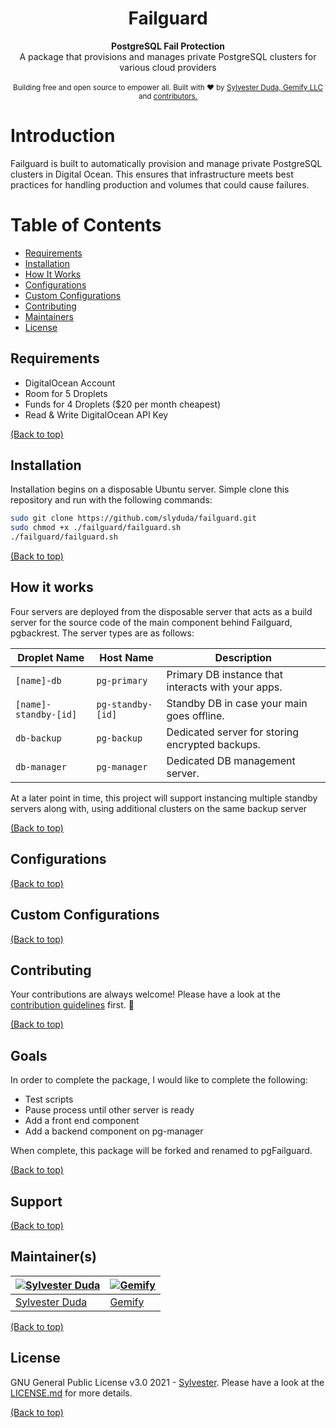 <h1 align="center">Failguard</h1>
<div align="center">
  <strong>PostgreSQL Fail Protection</strong>
</div>
<div align="center">
  A package that provisions and manages private PostgreSQL clusters for various cloud providers
</div>

<br />

<div align="center">
  <!-- Stability 
  <a href="https://nodejs.org/api/documentation.html#documentation_stability_index">
    <img src="https://img.shields.io/badge/stability-experimental-orange.svg?style=flat-square"
      alt="API stability" />
  </a>-->
  <!-- NPM version 
  <a href="https://npmjs.org/package/choo">
    <img src="https://img.shields.io/npm/v/choo.svg?style=flat-square"
      alt="NPM version" />
  </a>-->
  <!-- Build Status 
  <a href="https://travis-ci.org/choojs/choo">
    <img src="https://img.shields.io/travis/choojs/choo/master.svg?style=flat-square"
      alt="Build Status" />
  </a>-->
  <!-- Test Coverage 
  <a href="https://codecov.io/github/choojs/choo">
    <img src="https://img.shields.io/codecov/c/github/choojs/choo/master.svg?style=flat-square"
      alt="Test Coverage" />
  </a>-->
  <!-- Downloads
  <a href="https://npmjs.org/package/choo">
    <img src="https://img.shields.io/npm/dt/choo.svg?style=flat-square"
      alt="Download" />
  </a> -->
  <!-- Standard
  <a href="https://standardjs.com">
    <img src="https://img.shields.io/badge/code%20style-standard-brightgreen.svg?style=flat-square"
      alt="Standard" />
  </a> -->
</div>

<div align="center">
  <sub>Building free and open source to empower all. Built with ❤︎ by
  <a href="https://twitter.com/slyduda">Sylvester Duda, Gemify LLC </a> and
  <a href="https://github.com/failguard/failguard/graphs/contributors">
    contributors.
  </a>
</div>

# Introduction
Failguard is built to automatically provision and manage private PostgreSQL clusters in Digital Ocean. This ensures that infrastructure meets best practices for handling production and volumes that could cause failures.

# Table of Contents
- [Requirements](#requirements)
- [Installation](#installation)
- [How It Works](#how-it-works)
- [Configurations](#configurations)
- [Custom Configurations](#custom-configurations)
- [Contributing](#contributing)
- [Maintainers](#maintainers)
- [License](#license)

## Requirements
- DigitalOcean Account
- Room for 5 Droplets
- Funds for 4 Droplets ($20 per month cheapest)
- Read & Write DigitalOcean API Key

[(Back to top)](#table-of-contents)
## Installation
Installation begins on a disposable Ubuntu server. Simple clone this repository and run with the following commands:

```sh
sudo git clone https://github.com/slyduda/failguard.git 
sudo chmod +x ./failguard/failguard.sh
./failguard/failguard.sh
```

[(Back to top)](#table-of-contents)
## How it works
Four servers are deployed from the disposable server that acts as a build server for the source code of the main component behind Failguard, pgbackrest. The server types are as follows:

Droplet Name    | Host Name  | Description
------------ | ------------- | -------------
`[name]-db` | `pg-primary` | Primary DB instance that interacts with your apps.
`[name]-standby-[id]` | `pg-standby-[id]` | Standby DB in case your main goes offline.
`db-backup` | `pg-backup` | Dedicated server for storing encrypted backups.
`db-manager` | `pg-manager` | Dedicated DB management server.

At a later point in time, this project will support instancing multiple standby servers along with, using additional clusters on the same backup server

[(Back to top)](#table-of-contents)
## Configurations


[(Back to top)](#table-of-contents)
## Custom Configurations

[(Back to top)](#table-of-contents)
## Contributing
Your contributions are always welcome! Please have a look at the [contribution guidelines](CONTRIBUTING.md) first. :tada:

[(Back to top)](#table-of-contents)
## Goals
In order to complete the package, I would like to complete the following:

- Test scripts
- Pause process until other server is ready
- Add a front end component
- Add a backend component on pg-manager

When complete, this package will be forked and renamed to pgFailguard.

[(Back to top)](#table-of-contents)
## Support

[(Back to top)](#table-of-contents)
## Maintainer(s)

[![Sylvester Duda](https://avatars1.githubusercontent.com/u/47706935?v=3&s=144)](https://github.com/slyduda)|[![Gemify](https://avatars1.githubusercontent.com/u/56842732?v=3&s=144)](https://github.com/gemifytech)
---|---
[Sylvester Duda](https://github.com/slyduda)|[Gemify](https://github.com/gemifytech)

[(Back to top)](#table-of-contents)
## License

 GNU General Public License v3.0 2021 - [Sylvester](https://github.com/slyduda/). Please have a look at the [LICENSE.md](LICENSE.md) for more details.

[(Back to top)](#table-of-contents)